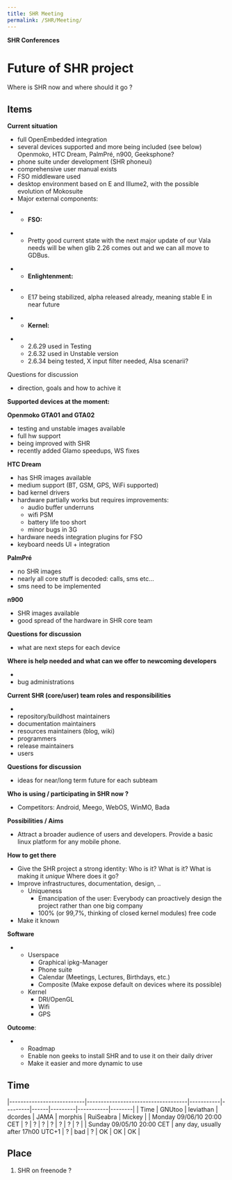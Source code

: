 ```yaml
---
title: SHR Meeting
permalink: /SHR/Meeting/
---
```


**SHR Conferences**

Future of SHR project
=====================

Where is SHR now and where should it go ?

Items
-----

**Current situation**

-   full OpenEmbedded integration
-   several devices supported and more being included (see below) Openmoko, HTC Dream, PalmPré, n900, Geeksphone?
-   phone suite under development (SHR phoneui)
-   comprehensive user manual exists
-   FSO middleware used
-   desktop environment based on E and Illume2, with the possible evolution of Mokosuite
-   Major external components:

<!-- -->

-   -   **FSO:**

<!-- -->

-   -   Pretty good current state with the next major update of our Vala needs will be when glib 2.26 comes out and we can all move to GDBus.

<!-- -->

-   -   **Enlightenment:**

<!-- -->

-   -   E17 being stabilized, alpha released already, meaning stable E in near future

<!-- -->

-   -   **Kernel:**

<!-- -->

-   -   2.6.29 used in Testing
    -   2.6.32 used in Unstable version
    -   2.6.34 being tested, X input filter needed, Alsa scenarii? <please confirm>

Questions for discussion

-   direction, goals and how to achive it

**Supported devices at the moment:**

**Openmoko GTA01 and GTA02**

-   testing and unstable images available
-   full hw support
-   being improved with SHR
-   recently added Glamo speedups, WS fixes

**HTC Dream**

-   has SHR images available
-   medium support (BT, GSM, GPS, WiFi supported)
-   bad kernel drivers
-   hardware partially works but requires improvements:
    -   audio buffer underruns
    -   wifi PSM
    -   battery life too short
    -   minor bugs in 3G
-   hardware needs integration plugins for FSO
-   keyboard needs UI + integration

**PalmPré**

-   no SHR images
-   nearly all core stuff is decoded: calls, sms etc...
-   sms need to be implemented

**n900**

-   SHR images available
-   good spread of the hardware in SHR core team

**Questions for discussion**

-   what are next steps for each device

**Where is help needed and what can we offer to newcoming developers**

-   <please fill in>
-   bug administrations

**Current SHR (core/user) team roles and responsibilities**

-   <please fill in>
-   repository/buildhost maintainers
-   documentation maintainers
-   resources maintainers (blog, wiki)
-   programmers
-   release maintainers
-   users

**Questions for discussion**

-   ideas for near/long term future for each subteam

**Who is using / participating in SHR now ?**

-   Competitors: Android, Meego, WebOS, WinMO, Bada

**Possibilities / Aims**

-   Attract a broader audience of users and developers. Provide a basic linux platform for any mobile phone.

**How to get there**

-   Give the SHR project a strong identity: Who is it? What is it? What is making it *unique* Where does it go?
-   Improve infrastructures, documentation, design, ..
    -   Uniqueness
        -   Emancipation of the user: Everybody can proactively design the project rather than one big company
        -   100% (or 99,7%, thinking of closed kernel modules) free code
-   Make it known

**Software**

-   -   Userspace
        -   Graphical ipkg-Manager
        -   Phone suite
        -   Calendar (Meetings, Lectures, Birthdays, etc.)
        -   Composite (Make expose default on devices where its possible)
    -   Kernel
        -   DRI/OpenGL
        -   Wifi
        -   GPS

**Outcome**:

-   -   Roadmap
    -   Enable non geeks to install SHR and to use it on their daily driver
    -   Make it easier and more dynamic to use

Time
----

|---------------------------|------------------------------------|-----------|---------|------|---------|-----------|--------|
| Time                      | GNUtoo                             | leviathan | dcordes | JAMA | morphis | RuiSeabra | Mickey |
| Monday 09/06/10 20:00 CET | ?                                  | ?         | ?       | ?    | ?       | ?         | ?      |
| Sunday 09/05/10 20:00 CET | any day, usually after 17h00 UTC+1 | ?         | bad     | ?    | OK      | OK        | OK     |

Place
-----

1.  SHR on freenode ?
